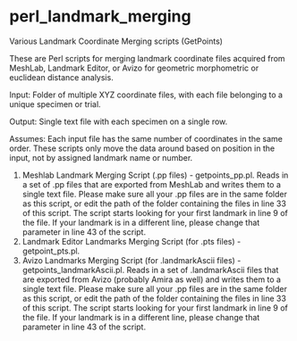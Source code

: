 # perl_landmark_merging
Various Landmark Coordinate Merging scripts (GetPoints)

These are Perl scripts for merging landmark coordinate files acquired from MeshLab, Landmark Editor, or Avizo for geometric morphometric or euclidean distance analysis. 

Input: Folder of multiple XYZ coordinate files, with each file belonging to a unique specimen or trial.

Output: Single text file with each specimen on a single row.

Assumes: Each input file has the same number of coordinates in the same order. These scripts only move the data around based on position in the input, not by assigned landmark name or number.

1) Meshlab Landmark Merging Script (.pp files) - getpoints_pp.pl. Reads in a set of .pp files that are exported from MeshLab and writes them to a single text file. Please make sure all your .pp files are in the same folder as this script, or edit the path of the folder containing the files in line 33 of this script. The script starts looking for your first landmark in line 9 of the file. If your landmark is in a different line, please change that parameter in line 43 of the script.
2) Landmark Editor Landmarks Merging Script (for .pts files) - getpoint_pts.pl. 
3) Avizo Landmarks Merging Script (for .landmarkAscii files) - getpoints_landmarkAscii.pl. Reads in a set of .landmarkAscii files that are exported from Avizo (probably Amira as well) and writes them to a single text file. Please make sure all your .pp files are in the same folder as this script, or edit the path of the folder containing the files in line 33 of this script. The script starts looking for your first landmark in line 9 of the file. If your landmark is in a different line, please change that parameter in line 43 of the script.
